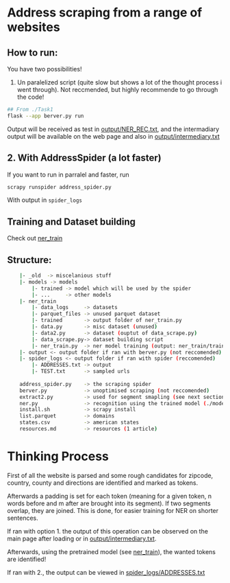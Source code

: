 # Address scraping from a range of websites
## How to run:

You have two possibilities!
1.  Un paralelized script (quite slow but shows a lot of the thought process i went through). Not reccmended, but highly recommende to go through the code!
```bash
## From ./Task1
flask --app berver.py run
```

Output will be received as test in [output/NER_REC.txt](output/NER_REC.txt), and the intermadiary output will be available on the web page and also in [output/intermediary.txt](output/intermediary.txt)


## 2.  With AddressSpider (a lot faster)

If you want to run in parralel and faster, run 
```bash
scrapy runspider address_spider.py
```
With output in `spider_logs`

## Training and Dataset building
Check out [ner_train](ner_train)

## Structure:

```bash
    |- _old  -> miscelanious stuff
    |- models -> models
        |- trained -> model which will be used by the spider
        |- ...     -> other models
    |- ner_train
        |- data_logs     -> datasets
        |- parquet_files -> unused parquet dataset
        |- trained       -> output folder of ner_train.py
        |- data.py       -> misc dataset (unused)
        |- data2.py      -> dataset (ouptut of data_scrape.py)
        |- data_scrape.py-> dataset building script
        |- ner_train.py  -> ner model training (output: ner_train/trained)
    |- output <- output folder if ran with berver.py (not reccomended)
    |- spider_logs <- output folder if ran with spider (reccomended)
        |- ADDRESSES.txt -> output
        |- TEST.txt      -> sampled urls
    
    address_spider.py    -> the scraping spider
    berver.py            -> unoptimised scraping (not reccomended)
    extract2.py          -> used for segment smapling (see next section)
    ner.py               -> recognition using the trained model (./models/trained)
    install.sh           -> scrapy install
    list.parquet         -> domains
    states.csv           -> american states
    resources.md         -> resources (1 article)

```

# Thinking Process

First of all the website is parsed and some rough candidates for zipcode, country, county and directions are identified and marked as tokens.

Afterwards a padding is set for each token (meaning for a given token, n words before and m after are brought into its segment). If two segments overlap, they are joined. This is done, for easier training for NER on shorter sentences.

If ran with option 1. the output of this operation can be observed on the main page after loading or in [output/intermediary.txt](output/intermediary.txt).

Afterwards, using the pretrained model (see [ner_train](ner_train)), the wanted tokens are identified!

If ran with 2., the output can be viewed in [spider_logs/ADDRESSES.txt](spider_logs/ADDRESSES.txt)

#